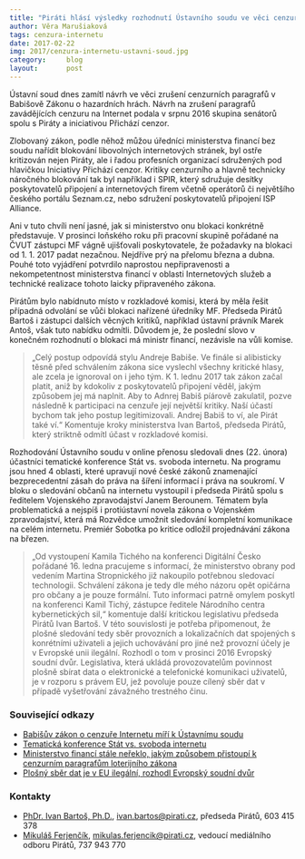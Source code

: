 ```yaml
---
title: "Piráti hlásí výsledky rozhodnutí Ústavního soudu ve věci cenzury Internetu. Boj proti plošnému šmírování občanů Vojenskou rozvědkou pokračuje."
author: Věra Marušiaková
tags: cenzura-internetu
date: 2017-02-22
img: 2017/cenzura-internetu-ustavni-soud.jpg
category:     blog
layout:       post
---
```


Ústavní soud dnes zamítl návrh ve věci zrušení cenzurních paragrafů v Babišově Zákonu o hazardních hrách. Návrh na zrušení paragrafů zavádějících cenzuru na Internet podala v srpnu 2016 skupina senátorů spolu s Piráty a iniciativou Přichází cenzor.

Zlobovaný zákon, podle něhož můžou úředníci ministerstva financí bez soudu nařídit blokování libovolných internetových stránek, byl ostře kritizován nejen Piráty, ale i řadou profesních organizací sdružených pod hlavičkou Iniciativy Přichází cenzor. Kritiky cenzurního a hlavně technicky náročného blokování tak byl například i SPIR, který sdružuje desítky poskytovatelů připojení a internetových firem včetně operátorů či největšího českého portálu Seznam.cz, nebo sdružení poskytovatelů připojení ISP Alliance.

Ani v tuto chvíli není jasné, jak si ministerstvo onu blokaci konkrétně představuje. V prosinci loňského roku při pracovní skupině pořádané na ČVUT zástupci MF vágně ujišťovali poskytovatele, že požadavky na blokaci od 1. 1. 2017 padat nezačnou. Nejdříve prý na přelomu března a dubna. Pouhé toto vyjádření potvrdilo naprostou nepřipravenosti a nekompetentnost ministerstva financí v oblasti Internetových služeb a technické realizace tohoto laicky připraveného zákona.

Pirátům bylo nabídnuto místo v rozkladové komisi, která by měla řešit případná odvolání se vůči blokaci nařízené úředníky MF. Předseda Pirátů Bartoš i zástupci dalších věcných kritiků, například ústavní právník Marek Antoš, však tuto nabídku odmítli. Důvodem je, že poslední slovo v konečném rozhodnutí o blokaci má ministr financí, nezávisle na vůli komise.

> „Celý postup odpovídá stylu Andreje Babiše. Ve finále si alibisticky těsně před schválením zákona sice vyslechl všechny kritické hlasy, ale zcela je ignoroval on i jeho tým. K 1. lednu 2017 tak zákon začal platit, aniž by kdokoliv z poskytovatelů připojení věděl, jakým způsobem jej má naplnit. Aby to Adnrej Babiš píárově zakulatil, pozve následně k participaci na cenzuře její největší kritiky. Naší účastí bychom tak jeho postup legitimizovali. Andrej Babiš to ví, ale Pirát také ví.“ Komentuje kroky ministerstva Ivan Bartoš, předseda Pirátů, který striktně odmítl účast v rozkladové komisi.

Rozhodování Ústavního soudu v online přenosu sledovali dnes (22. února) účastníci tematické konference Stát vs. svoboda internetu. Na programu jsou hned 4 oblasti, které upravují nové české zákonů znamenající bezprecedentní zásah do práva na šíření informací i práva na soukromí. V bloku o sledování občanů na internetu vystoupil i předseda Pirátů spolu s ředitelem Vojenského zpravodajství Janem Berounem. Tématem byla problematická a nejspíš i protiústavní novela zákona o Vojenském zpravodajství, která má Rozvědce umožnit sledování kompletní komunikace na celém internetu. Premiér Sobotka po kritice odložil projednávání zákona na březen.

> „Od vystoupení Kamila Tichého na konferenci Digitální Česko pořádané 16. ledna pracujeme s informací, že ministerstvo obrany pod vedením Martina Stropnického již nakoupilo potřebnou sledovací technologii. Schválení zákona je tedy dle mého názoru opět opičárna pro občany a je pouze formální. Tuto informaci patrně omylem poskytl na konferenci Kamil Tichý, zástupce ředitele Národního centra kybernetických sil,“ komentuje další kritickou legislativu předseda Pirátů Ivan Bartoš.
V této souvislosti je potřeba připomenout, že plošné sledování tedy sběr provozních a lokalizačních dat spojených s konrétními uživateli a jejich uchovávání pro jiné než provozní účely je v Evropské unii ilegální. Rozhodl o tom v prosinci 2016 Evropský soudní dvůr. Legislativa, která ukládá provozovatelům povinnost plošně sbírat data o elektronické a telefonické komunikaci uživatelů, je v rozporu s právem EU, jež povoluje pouze cílený sběr dat v případě vyšetřování závažného trestného činu.

### Související odkazy

* [Babišův zákon o cenzuře Internetu míří k Ústavnímu soudu](https://www.pirati.cz/tiskove-zpravy/pirati_splnili_slib_-_babisuv_zakon_o_cenzure_internetu_miri_k_ustavnimu_soudu?s[]=vrecionov%C3%A1)
* [Tematická konference Stát vs. svoboda internetu](http://www.tuesday.cz/akce/stat-vs-svoboda-internetu/program/)
* [Ministerstvo financí stále neřeklo, jakým způsobem přistoupí k cenzurním paragrafům loterijního zákona](https://www.pirati.cz/tiskove-zpravy/ministerstvo_stale_nereklo_jakym_zpusobem_pristoupi_k_cenzurnim_paragrafum_loterijniho_zakona?s[]=jak%C3%BDm&s[]=zp%C5%AFsobem&s[]=p%C5%99istoup%C3%AD&s[]=cenzurn%C3%ADm&s[]=paragraf%C5%AFm&s[]=loterijn%C3%ADho&s[]=z%C3%A1kona)
* [Plošný sběr dat je v EU ilegální, rozhodl Evropský soudní dvůr](https://www.pirati.cz/tiskove-zpravy/plosny_sber_dat_je_v_evropske_unii_ilegalni_rozhodl_evropsky_soudni_dvur._legislativu_musi_zmenit_svedsko_velka_britanie_i_ceska_republika)

### Kontakty

* [PhDr. Ivan Bartoš, Ph.D.](https://www.pirati.cz/lide/ivan_bartos), [ivan.bartos@pirati.cz](mailto:ivan.bartos@pirati.cz), předseda Pirátů, 603 415 378
* [Mikuláš Ferjenčík](https://www.pirati.cz/lide/mikulas_ferjencik), [mikulas.ferjencik@pirati.cz](mailto:mikulas.ferjencik@pirati.cz), vedoucí mediálního odboru Pirátů, 737 943 770

